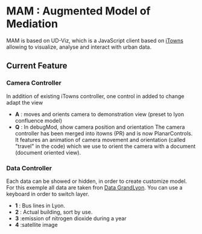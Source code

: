 # MAM : Augmented Model of Mediation

MAM is based on UD-Viz, which is a JavaScript client based on [iTowns](https://github.com/itowns/itowns) allowing to visualize, analyse and interact with urban data.

## Current Feature

### Camera Controller

In addition of existing iTowns controller, one control in added to change adapt the view
*    **A** : moves and orients camera to demonstration view (preset to lyon confluence model)
*    **Q** : In debugMod, show camera position and orientation
The camera controller has been merged into itowns (PR) and is now PlanarControls. It features an animation of camera movement and orientation (called "travel" in the code) which we use to orient the camera with a document (document oriented view).

### Data Controller

Each data can be showed or hidden, in order to create customize model. For this exemple all data are taken fron [Data GrandLyon](https://data.grandlyon.com). You can use a keyboard in order to switch layer.

* **1** : Bus lines in Lyon.
* **2** : Actual building, sort by use.
* **3** :emission of nitrogen dioxide during a year
* **4** :satellite image
